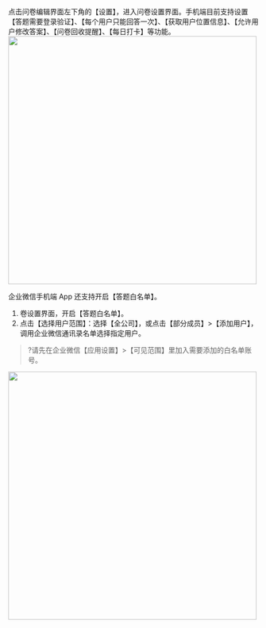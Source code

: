 点击问卷编辑界面左下角的【设置】，进入问卷设置界面。手机端目前支持设置【答题需要登录验证】、【每个用户只能回答一次】、【获取用户位置信息】、【允许用户修改答案】、【问卷回收提醒】、【每日打卡】等功能。
<img src="https://main.qcloudimg.com/raw/58211a9d3b9786cc023c7318c4ae79e8/%E8%AE%BE%E7%BD%AE.png" width="500">

企业微信手机端 App 还支持开启【答题白名单】。
1. 卷设置界面，开启【答题白名单】。
2. 点击【选择用户范围】：选择【全公司】，或点击【部分成员】>【添加用户】，调用企业微信通讯录名单选择指定用户。

>?请先在企业微信【应用设置】>【可见范围】里加入需要添加的白名单账号。

<img src="https://main.qcloudimg.com/raw/5e39affcaefc41395339681092ecb4e5/%E4%BC%81%E4%B8%9A%E6%89%93%E5%8D%A1.png" width="500">